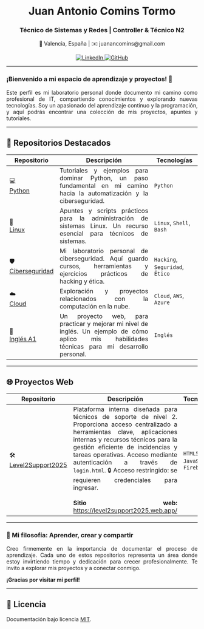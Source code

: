 <!DOCTYPE html>
<html lang="es">
<head>
</head>
<body>

<div align="center">
  <h1>Juan Antonio Comins Tormo</h1>
  <h3>Técnico de Sistemas y Redes | Controller & Técnico N2</h3>
  <p>
    📍 Valencia, España | ✉️ juanancomins@gmail.com
  </p>

  <p>
    <a href="https://www.linkedin.com/in/juan-comins-9222aa212/" target="_blank" rel="noopener noreferrer">
      <img src="https://img.shields.io/badge/LinkedIn-0077B5?style=for-the-badge&logo=linkedin&logoColor=white" alt="LinkedIn">
    </a>
    <a href="https://github.com/juanantoniocomins" target="_blank" rel="noopener noreferrer">
      <img src="https://img.shields.io/badge/GitHub-100000?style=for-the-badge&logo=github&logoColor=white" alt="GitHub">
    </a>
  </p>
</div>

<hr />

<h3>¡Bienvenido a mi espacio de aprendizaje y proyectos! 🚀</h3>

<p align="justify">
  Este perfil es mi laboratorio personal donde documento mi camino como profesional de IT, compartiendo conocimientos y explorando nuevas tecnologías. Soy un apasionado del aprendizaje continuo y la programación, y aquí podrás encontrar una colección de mis proyectos, apuntes y tutoriales.
</p>

<hr />

<h2>📂 Repositorios Destacados</h2>

<table class="custom-table" aria-label="Repositorios destacados">
  <thead>
    <tr>
      <th>Repositorio</th>
      <th>Descripción</th>
      <th>Tecnologías</th>
    </tr>
  </thead>
  <tbody>
    <tr>
      <td>💻 <br /><a href="https://github.com/juanantoniocomins/python" target="_blank" rel="noopener noreferrer">Python</a></td>
      <td align="justify">Tutoriales y ejemplos para dominar Python, un paso fundamental en mi camino hacia la automatización y la ciberseguridad.</td>
      <td><code>Python</code></td>
    </tr>
    <tr>
      <td>🐧 <br /><a href="https://github.com/juanantoniocomins/linux" target="_blank" rel="noopener noreferrer">Linux</a></td>
      <td align="justify">Apuntes y scripts prácticos para la administración de sistemas Linux. Un recurso esencial para técnicos de sistemas.</td>
      <td><code>Linux</code>, <code>Shell</code>, <code>Bash</code></td>
    </tr>
    <tr>
      <td>🛡️ <br /><a href="https://github.com/juanantoniocomins/ciberseguridad" target="_blank" rel="noopener noreferrer">Ciberseguridad</a></td>
      <td align="justify">Mi laboratorio personal de ciberseguridad. Aquí guardo cursos, herramientas y ejercicios prácticos de hacking y ética.</td>
      <td><code>Hacking</code>, <code>Seguridad</code>, <code>Ético</code></td>
    </tr>
    <tr>
      <td>☁️ <br /><a href="https://github.com/juanantoniocomins/cloud-computing" target="_blank" rel="noopener noreferrer">Cloud</a></td>
      <td align="justify">Exploración y proyectos relacionados con la computación en la nube.</td>
      <td><code>Cloud</code>, <code>AWS</code>, <code>Azure</code></td>
    </tr>
    <tr>
      <td>📘 <br /><a href="https://github.com/juanantoniocomins/miweb-Ingles-A1" rel="noopener noreferrer">Inglés A1</a></td>
      <td align="justify">Un proyecto web, para practicar y mejorar mi nivel de inglés. Un ejemplo de cómo aplico mis habilidades técnicas para mi desarrollo personal.</td>
      <td><code>Inglés</code></td>
    </tr>
  </tbody>
</table>

<hr />

<h2>🌐 Proyectos Web</h2>

<table class="custom-table" aria-label="Proyectos web">
  <thead>
    <tr>
      <th>Repositorio</th>
      <th>Descripción</th>
      <th>Tecnologías</th>
    </tr>
  </thead>
  <tbody>
    <tr>
      <td>🛠️ <br /><a href="https://github.com/juanantoniocomins/level2support" target="_blank" rel="noopener noreferrer">Level2Support2025</a></td>
      <td align="justify">
        Plataforma interna diseñada para técnicos de soporte de nivel 2. Proporciona acceso centralizado a herramientas clave, aplicaciones internas y recursos técnicos para la gestión eficiente de incidencias y tareas operativas. Acceso mediante autenticación a través de <code>login.html</code>. 🔒 Acceso restringido: se requieren credenciales para ingresar.<br /><br />
        <strong>Sitio web:</strong> <a href="https://level2support2025.web.app/" target="_blank" rel="noopener noreferrer" target="_blank">https://level2support2025.web.app/</a>
      </td>
      <td><code>HTML5</code>, <code>CSS3</code>, <code>JavaScript</code>, <code>Firebase</code></td>
    </tr>
  </tbody>
</table>

<hr />

<h3>🌱 Mi filosofía: Aprender, crear y compartir</h3>

<p align="justify">
  Creo firmemente en la importancia de documentar el proceso de aprendizaje. Cada uno de estos repositorios representa un área donde estoy invirtiendo tiempo y dedicación para crecer profesionalmente. Te invito a explorar mis proyectos y a conectar conmigo.
</p>

<p><strong>¡Gracias por visitar mi perfil!</strong></p>

<hr />

<h2>🧾 Licencia</h2>
<p>
  Documentación bajo licencia <a href="https://choosealicense.com/licenses/mit/" target="_blank" rel="noopener noreferrer">MIT</a>.
</p>

</body>
</html>
